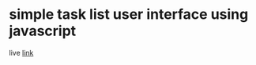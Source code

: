# simple task list user interface using javascript 

live [link](https://atharvtathe.github.io/atharvtathe.taskapp-ui.github.io/)
